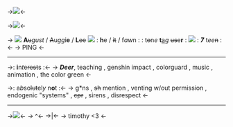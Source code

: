 ->![](https://i.imgur.com/KbgMqcF.png)<-

->![](https://64.media.tumblr.com/0ece0bd125aab58f11ee755640c99228/ea7d2207a691971c-36/s540x810/51d47b7b6658108f685d0b54f0d230e6c15f13a6.gifv)<-

-> ![](https://pixelbank.neocities.org/decome/wings/822c5e42.gif) **A**~~u~~*gust* / ~~A~~u*gg*i**e** / **L**~~ee~~ ![](https://pixelbank.neocities.org/decome/wings/620e8177.gif)
: **h**e / ~~it~~ / f*aw*n :
: t~~o~~n*e* **t**[a](https://tonetags.carrd.co/)*g* ~~us~~e**r** : ![](https://pixelbank.neocities.org/decome/plants/1c8d9f9f.gif) : ***7*** t*ee*~~n~~ :<-
-> PING <-


***
->: **i**n*t*e~~rest~~s :<-
-> ***Deer***, teaching , genshin impact , colorguard , music , animation , the color green <-

->: a*b*so~~lut~~el*y* n**o**t :<-
-> g*ns , ~~sh~~ mention , venting w/out permission , endogenic "systems" , ~~cpr~~ , sirens , disrespect <-
***
->![](https://64.media.tumblr.com/b2940918140a5930012a728911d680fe/89384a129eb5ab3e-c9/s75x75_c1/a607dd0b3f47109af6d1470ee0f36f54b370767a.gifv)<-
-> ^<-
->|<-
-> timothy <3 <-